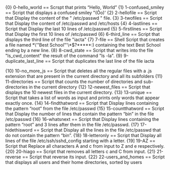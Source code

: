 {0} 0-hello_world == Scrspt that prints “Hello, World”
{1} 1-confused_smiley == Script that displays a confused smiley "(Ôo)'
{2} 2-hellofile == Script that Display the content of the " /etc/passwd " file.
{3} 3-twofiles == Script that Display the content of /etc/passwd and /etc/hosts
{4} 4-lastlines == Script that Display the last 10 lines of /etc/passwd
{5} 5-firstlines == Script that Display the first 10 lines of /etc/passwd
{6} 6-third_line == Script that displays the third line of the file "iacta"
{7} 7-file == Shell Script that creates a file named \*\\'"Best School"\'\\*$\?\*\*\*\*\*:) containing the text Best
              School ending by a new line.
{8} 8-cwd_state == Script that writes into the file "ls_cwd_content" the result of the command "ls -la".
{9} 9-duplicate_last_line == Script that duplicates the last line of the file iacta

{10} 10-no_more_js == Script that deletes all the regular files with a .js extension that are present in
                      the current directory and all its subfolders
{11} 11-directories == Script that counts the number of directories and sub-directories in the current directory
{12} 12-newest_files == Script that displays the 10 newest files in the current directory.
{13} 13-unique == Script that takes a list of words as input and prints only words that appear exactly once.
{14} 14-findthatword == Script that Display lines containing the pattern “root” from the file /etc/passwd
{15} 15-countthatword == Script that Display the number of lines that contain the pattern “bin” in the file /etc/passwd
{16} 16-whatsnext == Script that Display lines containing the pattern “root” and 3 lines after them in the file /etc/passwd.
{17} 17-hidethisword == Script that Display all the lines in the file /etc/passwd that do not contain the pattern “bin”.
{18} 18-letteronly == Script that Display all lines of the file /etc/ssh/sshd_config starting with a letter.
{19] 19-AZ == Script that Replace all characters A and c from input to Z and e respectively.
{20} 20-hiago == Script that removes all letters c and C from input. 
{21} 21-reverse == Script that reverse its input.
{22} 22-users_and_homes == Script that displays all users and their home directories, sorted by users
